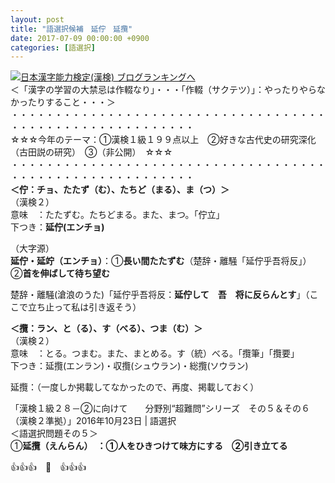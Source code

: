 ```yaml
---
layout: post
title: "語選択候補　延佇　延攬"
date: 2017-07-09 00:00:00 +0900
categories: [語選択]
---
```


[![](/syuusyuu9701/assets/images/語選択候補-延佇-延攬-br_c_3028_1.gif)](http://blog.with2.net/link.php?1659096:3028 "日本漢字能力検定(漢検) ブログランキングへ")[日本漢字能力検定(漢検) ブログランキングへ](http://blog.with2.net/link.php?1659096:3028)  
＜「漢字の学習の大禁忌は作輟なり」・・・「作輟（サクテツ）」：やったりやらなかったりすること・・・＞  
・・・・・・・・・・・・・・・・・・・・・・・・・・・・・・・・・・・・・・・・・・・・・・・・・・・・・・・・・  
☆☆☆今年のテーマ：①漢検１級１９９点以上　②好きな古代史の研究深化（古田説の研究）　③（非公開）　☆☆☆　　  
・・・・・・・・・・・・・・・・・・・・・・・・・・・・・・・・・・・・・・・・・・・・・・・・・・・・・・・・・  
**＜佇：チョ、たたず（む）、たちど（まる）、ま（つ）＞**  
（漢検２）  
意味　：たたずむ。たちどまる。また、まつ。「佇立」  
下つき：**延佇(エンチョ)**  
  
（大字源）  
**延佇・延竚（エンチョ）**：①**長い間たたずむ**（楚辞・離騒「延佇乎吾将反」）　②**首を伸ばして待ち望む**  
  
  
楚辞・離騒(滄浪のうた)「延佇乎吾将反：**延佇して　吾　将に反らんとす**」（ここで立ち止って私は引き返そう）  
  
  
**＜攬：ラン、と（る）、す（べる）、つま（む）＞**  
（漢検２）  
意味　：とる。つまむ。また、まとめる。す（統）べる。「攬筆」「攬要」  
下つき：延攬(エンラン)・収攬(シュウラン)・総攬(ソウラン)  
  
延攬：（一度しか掲載してなかったので、再度、掲載しておく）  
  
「漢検１級２８－②に向けて　　分野別“超難問”シリーズ　その５＆その６　（漢検２準拠）」2016年10月23日 | 語選択  
＜語選択問題その５＞  
①**延攬（えんらん）　：①人をひきつけて味方にする　②引き立てる**  
  
👍👍👍　🐔　👍👍👍  